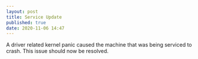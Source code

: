 ```yaml
---
layout: post
title: Service Update
published: true
date: 2020-11-06 14:47
---
```


A driver related kernel panic caused the machine that was being serviced to crash. 
This issue should now be resolved.
